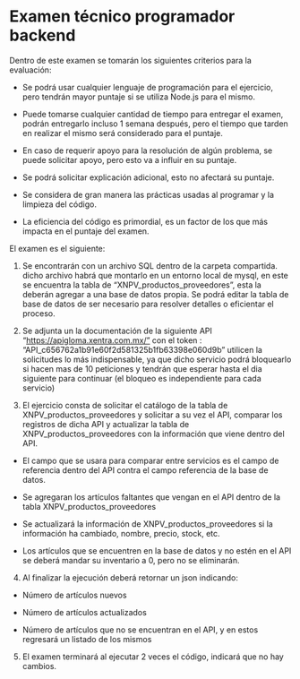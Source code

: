 # Examen técnico programador backend

Dentro de este examen se tomarán los siguientes criterios para la evaluación: 

- Se podrá usar cualquier lenguaje de programación para el ejercicio,  pero tendrán mayor puntaje si se utiliza Node.js para el mismo. 

- Puede tomarse cualquier cantidad de tiempo para entregar el examen, podrán entregarlo incluso 1 semana después, pero el tiempo que tarden en realizar el mismo será considerado para el puntaje. 

- En caso de requerir apoyo para la resolución de algún problema, se puede solicitar apoyo, pero esto va a influir en su puntaje. 

- Se podrá solicitar explicación adicional, esto no afectará su puntaje. 

- Se considera de gran manera las prácticas usadas al programar y la limpieza del código. 

- La eficiencia del código es primordial, es un factor de los que más impacta en el puntaje del examen. 


El examen es el siguiente:

1. Se encontrarán con un archivo SQL dentro de la carpeta compartida. dicho archivo habrá que montarlo en un entorno local de mysql, en este se encuentra la tabla de “XNPV_productos_proveedores”, esta la deberán agregar a una base de datos propia. Se podrá editar la tabla de base de datos de ser necesario para resolver detalles o eficientar el proceso.

2. Se adjunta un la documentación de la siguiente API “https://apigloma.xentra.com.mx/” con el token : “API_c656762a1b91e60f2d581325b1fb63398e060d9b” utilicen la solicitudes lo más indispensable, ya que dicho servicio podrá bloquearlo si hacen mas de 10 peticiones y tendrán que esperar hasta el dia siguiente para continuar  (el bloqueo es independiente para cada servicio)

3. El ejercicio consta de solicitar el catálogo de la tabla de XNPV_productos_proveedores  y solicitar a su vez el API, comparar los registros de dicha API y actualizar la tabla de XNPV_productos_proveedores con la información que viene dentro del API.

  - El campo que se usara para comparar entre servicios es el campo de referencia dentro del API contra el campo referencia de la base de datos. 

  - Se agregaran los artículos faltantes que vengan en el API dentro de la tabla XNPV_productos_proveedores

  - Se actualizará la información de XNPV_productos_proveedores si la información ha cambiado, nombre, precio, stock, etc.

  - Los artículos que se encuentren en la base de datos y no estén en el API se deberá mandar su inventario a 0, pero no se eliminarán.

4. Al finalizar la ejecución deberá retornar un json indicando:

  - Número de artículos nuevos

  - Número de artículos actualizados

  - Número de artículos que no se encuentran en el API, y en estos regresará un listado de los mismos

5. El examen terminará al ejecutar 2 veces el código, indicará que no hay cambios.

